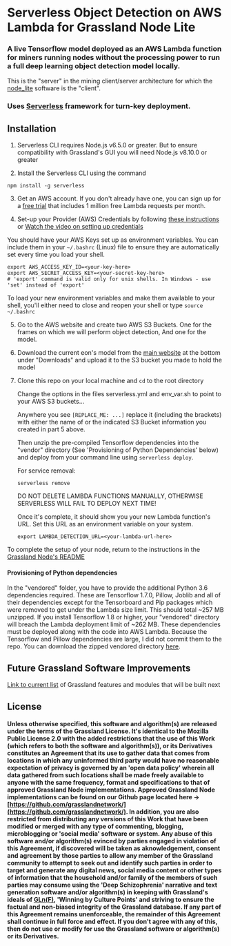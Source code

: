 # Serverless Object Detection on AWS Lambda for Grassland Node Lite

### A live Tensorflow model deployed as an AWS Lambda function for miners running nodes without the processing power to run a full deep learning object detection model locally. 

This is the "server" in the mining client/server architecture for which the [node_lite](https://github.com/grasslandnetwork/node_lite) software is the "client". 

### Uses [Serverless](https://serverless.com/) framework for turn-key deployment.

## Installation

1. Serverless CLI requires Node.js v6.5.0 or greater. But to ensure compatibility with Grassland's GUI you will need Node.js v8.10.0 or greater

2. Install the Serverless CLI using the command

```npm install -g serverless```

3. Get an AWS account. If you don't already have one, you can sign up for a [free trial](https://aws.amazon.com/s/dm/optimization/server-side-test/free-tier/free_np/) that includes 1 million free Lambda requests per month.

4. Set-up your Provider (AWS) Credentials by following [these instructions](https://serverless.com/framework/docs/providers/aws/guide/credentials/) or [Watch the video on setting up credentials](https://www.youtube.com/watch?v=KngM5bfpttA)

You should have your AWS Keys set up as environment variables. You can include them in your ```~/.bashrc``` (Linux) file to ensure they are automatically set every time you load your shell. 

```
export AWS_ACCESS_KEY_ID=<your-key-here>
export AWS_SECRET_ACCESS_KEY=<your-secret-key-here>
# 'export' command is valid only for unix shells. In Windows - use 'set' instead of 'export'
```

To load your new environment variables and make them available to your shell, you'll either need to close and reopen your shell or type ```source ~/.bashrc```

5. Go to the AWS website and create two AWS S3 Buckets. One for the frames on which we will perform object detection, And one for the model.

6. Download the current eon's model from the [main website](https://www.grassland.network/) at the bottom under "Downloads" and upload it to the S3 bucket you made to hold the model

7. Clone this repo on your local machine and `cd` to the root directory

   Change the options in the files serverless.yml and env_var.sh to point to your AWS S3 buckets...

    Anywhere you see ```[REPLACE_ME: ...]``` replace it (including the brackets) with either the name of or the indicated S3 Bucket information you created in part 5 above.

   Then unzip the pre-compiled Tensorflow dependencies into the "vendor" directory (See 'Provisioning of Python Dependencies' below) and deploy from your command line using `serverless deploy`.

   For service removal:
   ```	   
   serverless remove
   ```			  
   DO NOT DELETE LAMBDA FUNCTIONS MANUALLY, OTHERWISE SERVERLESS WILL FAIL TO DEPLOY NEXT TIME!


   Once it's complete, it should show you your new Lambda function's URL. Set this URL as an environment variable on your system.

   ```
   export LAMBDA_DETECTION_URL=<your-lambda-url-here>
   ```

To complete the setup of your node, return to the instructions in the [Grassland Node's README](https://github.com/grasslandnetwork/node_lite)




#### Provisioning of Python dependencies
In the "vendored" folder, you have to provide the additional Python 3.6 dependencies required. These are Tensorflow 1.7.0, Pillow, Joblib and all of their dependencies except for the Tensorboard and Pip packages which were removed to get under the Lambda size limit. This should total ~257 MB unzipped. If you install Tensorflow 1.8 or higher, your "vendored" directory will breach the Lambda deployment limit of ~262 MB. These dependencies must be deployed along with the code into AWS Lambda. Because the Tensorflow and Pillow dependencies are large, I did not commit them to the repo. You can download the zipped vendored directory [here](https://downloads.grassland.network/packages/node_lite_object_detection/vendored.zip).



## Future Grassland Software Improvements
[Link to current list](https://gist.github.com/00hello/0199d393e872ed7645979f5daf7bd62c) of Grassland features and modules that will be built next


## License
#### Unless otherwise specified, this software and algorithm(s) are released under the terms of the Grassland License. It's identical to the Mozilla Public License 2.0 with the added restrictions that the use of this Work (which refers to both the software and algorithm(s)), or its Derivatives constitutes an Agreement that its use to gather data that comes from locations in which any uninformed third party would have no reasonable expectation of privacy is governed by an 'open data policy' wherein all data gathered from such locations shall be made freely available to anyone with the same frequency, format and specifications to that of approved Grassland Node implementations. Approved Grassland Node implementations can be found on our Github page located here -> [https://github.com/grasslandnetwork/](https://github.com/grasslandnetwork/). In addition, you are also restricted from distributing any versions of this Work that have been modified or merged with any type of commenting, blogging, microblogging or 'social media' software or system. Any abuse of this software and/or algorithm(s) evinced by parties engaged in violation of this Agreement, if discovered will be taken as aknowledgement, consent and agreement by those parties to allow any member of the Grassland community to attempt to seek out and identify such parties in order to target and generate any digital news, social media content or other types of information that the household and/or family of the members of such parties may consume using the 'Deep Schizophrenia' narrative and text generation software and/or algorithm(s) in keeping with Grassland's ideals of [GLn(F)](https://en.wikipedia.org/wiki/General_linear_group), 'Winning by Culture Points' and striving to ensure the factual and non-biased integrity of the Grassland database. If any part of this Agreement remains unenforceable, the remainder of this Agreement shall continue in full force and effect. If you don't agree with any of this, then do not use or modify for use the Grassland software or algorithm(s) or its Derivatives.

